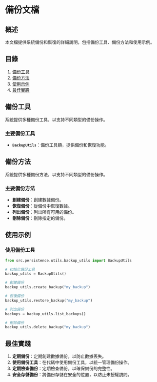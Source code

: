 # 備份文檔

## 概述

本文檔提供系統備份和恢復的詳細說明，包括備份工具、備份方法和使用示例。

## 目錄

1. [備份工具](#備份工具)
2. [備份方法](#備份方法)
3. [使用示例](#使用示例)
4. [最佳實踐](#最佳實踐)

## 備份工具

系統提供多種備份工具，以支持不同類型的備份操作。

### 主要備份工具

- **`BackupUtils`**：備份工具類，提供備份和恢復功能。

## 備份方法

系統提供多種備份方法，以支持不同類型的備份操作。

### 主要備份方法

- **創建備份**：創建數據備份。
- **恢復備份**：從備份中恢復數據。
- **列出備份**：列出所有可用的備份。
- **刪除備份**：刪除指定的備份。

## 使用示例

### 使用備份工具

```python
from src.persistence.utils.backup_utils import BackupUtils

# 初始化備份工具
backup_utils = BackupUtils()

# 創建備份
backup_utils.create_backup("my_backup")

# 恢復備份
backup_utils.restore_backup("my_backup")

# 列出備份
backups = backup_utils.list_backups()

# 刪除備份
backup_utils.delete_backup("my_backup")
```

## 最佳實踐

1. **定期備份**：定期創建數據備份，以防止數據丟失。
2. **使用備份工具**：在代碼中使用備份工具，以統一管理備份操作。
3. **定期檢查備份**：定期檢查備份，以確保備份的完整性。
4. **安全存儲備份**：將備份存儲在安全的位置，以防止未授權訪問。 